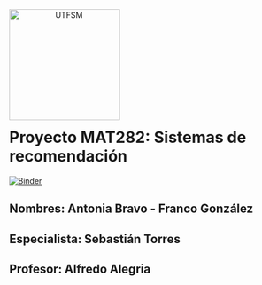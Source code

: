 <header>
<img src="https://upload.wikimedia.org/wikipedia/commons/4/47/Logo_UTFSM.png" width=200 alt="UTFSM" align="left"/>
</header>
</br></br></br></br></br>

</br>
</br>


# Proyecto MAT282: Sistemas de recomendación

[![Binder](https://mybinder.org/badge_logo.svg)](https://mybinder.org/v2/gh/francogonzalezosorio/mat281_proyectomat282/master?urlpath=lab)

## Nombres: Antonia Bravo - Franco González
## Especialista: Sebastián Torres
## Profesor: Alfredo Alegria
